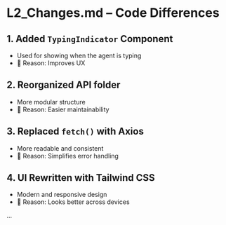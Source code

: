 # L2_Changes.md – Code Differences

## 1. Added `TypingIndicator` Component
- Used for showing when the agent is typing
- 📌 Reason: Improves UX

## 2. Reorganized API folder
- More modular structure
- 📌 Reason: Easier maintainability

## 3. Replaced `fetch()` with Axios
- More readable and consistent
- 📌 Reason: Simplifies error handling

## 4. UI Rewritten with Tailwind CSS
- Modern and responsive design
- 📌 Reason: Looks better across devices

...
